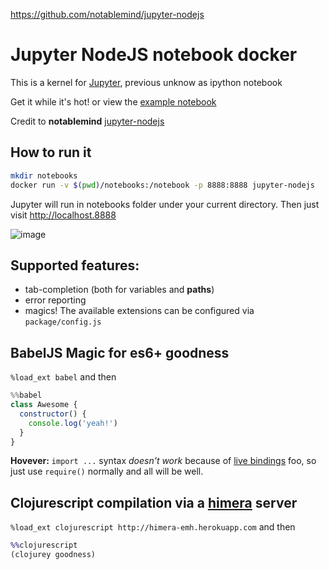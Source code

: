 https://github.com/notablemind/jupyter-nodejs

# Jupyter NodeJS notebook docker
This is a kernel for [Jupyter](http://github.com/ipython/ipython), previous unknow as ipython notebook

Get it while it's hot! or view the [example notebook](http://nbviewer.ipython.org/gist/jaredly/404a36306fdee6a1737a)

Credit to **notablemind** [jupyter-nodejs](https://github.com/notablemind/jupyter-nodejs)

## How to run it
```bash
mkdir notebooks
docker run -v $(pwd)/notebooks:/notebook -p 8888:8888 jupyter-nodejs
```

Jupyter will run in notebooks folder under your current directory. Then just visit http://localhost.8888

![image](https://cloud.githubusercontent.com/assets/112170/7268108/70cade4e-e882-11e4-95e7-8a7375b3b888.png)

## Supported features:

- tab-completion (both for variables and **paths**)
- error reporting
- magics! The available extensions can be configured via `package/config.js`

## BabelJS Magic for es6+ goodness
`%load_ext babel` and then

```javascript
%%babel
class Awesome {
  constructor() {
    console.log('yeah!')
  }
}
```

**Hovever:** `import ...` syntax *doesn't work* because of [live bindings](https://github.com/ModuleLoader/es6-module-loader/wiki/Circular-References-&-Bindings#es6-circular-references--bindings) foo, so just use `require()` normally and all will be well.

## Clojurescript compilation via a [himera](https://github.com/fogus/himera) server

`%load_ext clojurescript http://himera-emh.herokuapp.com` and then

```clojure
%%clojurescript
(clojurey goodness)
```
